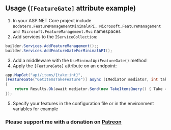 ## Usage (`[FeatureGate]` attribute example)

1. In your ASP.NET Core project include `Bodatero.FeatureManagementMinimalAPI, Microsoft.FeatureManagement
and Microsoft.FeatureManagement.Mvc` namespaces
2. Add services to the `IServiceCollection`:
```cs
builder.Services.AddFeatureManagement();;
builder.Services.AddFeatureGateForMinimalAPI();
```
3. Add a middleware with the `UseMinimalApiFeatureGate()` method
4. Apply the `[FeatureGate]` attribute on an endpoint: 
```cs
app.MapGet("api/items/{take:int}", 
[FeatureGate("GetItemsTakeFeature")] async (IMediator mediator, int take) =>
{
    return Results.Ok(await mediator.Send(new TakeItemsQuery() { Take = take }));
});
```
5. Specify your features in the configuration file or in the environment variables for example

### Please support me with a donation on [Patreon](https://www.patreon.com/verbro/membership)
